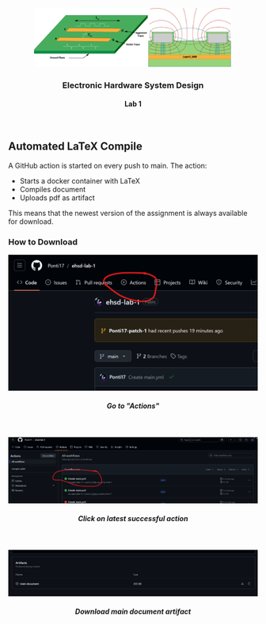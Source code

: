 <div align="center">
    <img src="media/image.png" alt="Logo" width=400>
  </a>
<h3 align="center">Electronic Hardware System Design</h3>
<h4 aling="center">Lab 1</h4>
  <p align="center">
    <br />
  </p>
</div>

## Automated LaTeX Compile

A GitHub action is started on every push to main. The action:

- Starts a docker container with LaTeX
- Compiles document
- Uploads pdf as artifact

This means that the newest version of the assignment is always available for download.

### How to Download

<div align="center">
    <img src="media/action1.png" alt="Logo" width=700>
  </a>
<h5 aling="center">Go to "Actions"</h5>
  <p align="center">
    <br />
  </p>
</div>

<div align="center">
    <img src="media/action2.png" alt="Logo" width=700>
  </a>
<h5 aling="center">Click on latest successful action</h5>
  <p align="center">
    <br />
  </p>
</div>

<div align="center">
    <img src="media/action3.png" alt="Logo" width=700>
  </a>
<h5 aling="center">Download main document artifact</h5>
  <p align="center">
    <br />
  </p>
</div>
